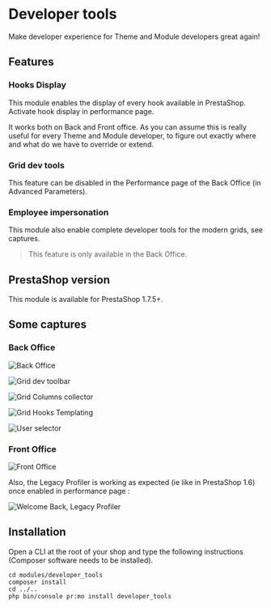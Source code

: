 # Developer tools

Make developer experience for Theme and Module developers great again!

## Features

### Hooks Display
This module enables the display of every hook available in PrestaShop. Activate hook display in performance page.

It works both on Back and Front office. As you can assume this is really useful for every Theme and Module developer,
to figure out exactly where and what do we have to override or extend.

### Grid dev tools
This feature can be disabled in the Performance page of the Back Office (in Advanced Parameters).

### Employee impersonation

This module also enable complete developer tools for the modern grids, see captures.

> This feature is only available in the Back Office.

## PrestaShop version

This module is available for PrestaShop 1.7.5+.

## Some captures

### Back Office

![Back Office](https://i.imgur.com/Rvk6sfg.png)

![Grid dev toolbar](https://user-images.githubusercontent.com/1247388/58739700-07645280-840c-11e9-9b38-4b6082e44c0e.png)

![Grid Columns collector](https://user-images.githubusercontent.com/1247388/58739701-07645280-840c-11e9-823e-28ecb3bd7e8e.png)

![Grid Hooks Templating](https://user-images.githubusercontent.com/1247388/58739703-07fce900-840c-11e9-8ba0-9215bf241a7e.png)

![User selector](https://user-images.githubusercontent.com/1247388/58739704-07fce900-840c-11e9-8787-a5844c2a4652.png)


### Front Office

![Front Office](https://i.imgur.com/cvizNCp.png)

Also, the Legacy Profiler is working as expected (ie like in PrestaShop 1.6) once enabled in performance page :

![Welcome Back, Legacy Profiler](https://user-images.githubusercontent.com/1247388/81765157-60b97a80-94d3-11ea-9236-6730ae18d5c9.PNG)

## Installation

Open a CLI at the root of your shop and type the following instructions (Composer software needs to be installed).


```
cd modules/developer_tools
composer install
cd ../..
php bin/console pr:mo install developer_tools
```
